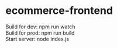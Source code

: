 # ecommerce-frontend
Build for dev: npm run watch<br>
Build for prod: npm run build<br>
Start server: node index.js<br>
